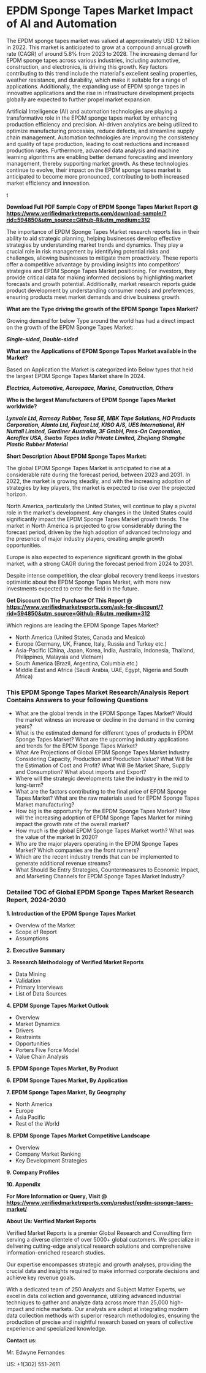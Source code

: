 <meta name="title" content="Global  EPDM Sponge Tapes Market Impact of AI and Automation"><meta name="description" content="  The EPDM sponge tapes market was valued at approximately USD 1.2 billion in 2022. This market is anticipated to grow at a compound annual growth rate (CAGR) of aroun"><meta name="title" content=" EPDM Sponge Tapes Market Size, Share, Scope, Trends, Growth, Opportunities, Analysis, Forecast"> <h1>EPDM Sponge Tapes Market Impact of AI and Automation</h1> <p>The EPDM sponge tapes market was valued at approximately USD 1.2 billion in 2022. This market is anticipated to grow at a compound annual growth rate (CAGR) of around 5.8% from 2023 to 2028. The increasing demand for EPDM sponge tapes across various industries, including automotive, construction, and electronics, is driving this growth. Key factors contributing to this trend include the material's excellent sealing properties, weather resistance, and durability, which make it suitable for a range of applications. Additionally, the expanding use of EPDM sponge tapes in innovative applications and the rise in infrastructure development projects globally are expected to further propel market expansion.</p> <p>Artificial Intelligence (AI) and automation technologies are playing a transformative role in the EPDM sponge tapes market by enhancing production efficiency and precision. AI-driven analytics are being utilized to optimize manufacturing processes, reduce defects, and streamline supply chain management. Automation technologies are improving the consistency and quality of tape production, leading to cost reductions and increased production rates. Furthermore, advanced data analysis and machine learning algorithms are enabling better demand forecasting and inventory management, thereby supporting market growth. As these technologies continue to evolve, their impact on the EPDM sponge tapes market is anticipated to become more pronounced, contributing to both increased market efficiency and innovation.</p> t</p><p id="" class=""><strong>Download Full PDF Sample Copy of EPDM Sponge Tapes Market Report @ <a href="https://www.verifiedmarketreports.com/download-sample/?rid=594850&utm_source=Github-R&utm_medium=312" target="_blank">https://www.verifiedmarketreports.com/download-sample/?rid=594850&utm_source=Github-R&utm_medium=312</a></strong></p><p>The importance of&nbsp;EPDM Sponge Tapes Market research reports lies in their ability to aid strategic planning, helping businesses develop effective strategies by understanding market trends and dynamics. They play a crucial role in risk management by identifying potential risks and challenges, allowing businesses to mitigate them proactively. These reports offer a competitive advantage by providing insights into competitors' strategies and EPDM Sponge Tapes Market positioning. For investors, they provide critical data for making informed decisions by highlighting market forecasts and growth potential. Additionally, market research reports guide product development by understanding consumer needs and preferences, ensuring products meet market demands and drive business growth.</p><p><strong>What are the&nbsp;Type driving the growth of the EPDM Sponge Tapes Market?</strong></p><p id="" class="">Growing demand for below Type around the world has had a direct impact on the growth of the EPDM Sponge Tapes Market:</p><em><strong>Single-sided, Double-sided</strong></em></p><strong>What are the&nbsp;Applications&nbsp;of EPDM Sponge Tapes Market available in the Market?</strong></p><p id="" class="">Based on Application the Market is categorized into Below types that held the largest EPDM Sponge Tapes Market share In 2024.</p><em><strong>Electrics, Automotive, Aerospace, Marine, Construction, Others</strong></em></p><strong>Who is the largest Manufacturers of EPDM Sponge Tapes Market worldwide?</strong></p><p><em><strong>Lynvale Ltd, Ramsay Rubber, Tesa SE, MBK Tape Solutions, HO Products Corporation, Alanto Ltd, Fixfast Ltd, KISO A/S, UES International, RH Nuttall Limited, Gardiner Australia, 3F GmbH, Pres-On Corporation, Aeroflex USA, Swabs Tapes India Private Limited, Zhejiang Shanghe Plastic Rubber Material</strong></em></p><p id="" class=""><strong>Short Description About EPDM Sponge Tapes Market:</strong></p><p>The global EPDM Sponge Tapes Market is anticipated to rise at a considerable rate during the forecast period, between 2023 and 2031. In 2022, the market is growing steadily, and with the increasing adoption of strategies by key players, the market is expected to rise over the projected horizon.</p><p>North America, particularly the United States, will continue to play a pivotal role in the market's development. Any changes in the United States could significantly impact the EPDM Sponge Tapes Market growth trends. The market in North America is projected to grow considerably during the forecast period, driven by the high adoption of advanced technology and the presence of major industry players, creating ample growth opportunities.</p><p>Europe is also expected to experience significant growth in the global market, with a strong CAGR during the forecast period from 2024 to 2031.</p><p>Despite intense competition, the clear global recovery trend keeps investors optimistic about the EPDM Sponge Tapes Market, with more new investments expected to enter the field in the future.</p><p id="" class=""><strong>Get Discount On The Purchase Of This Report @ <a href="https://www.verifiedmarketreports.com/ask-for-discount/?rid=594850&utm_source=Github-R&utm_medium=312" target="_blank">https://www.verifiedmarketreports.com/ask-for-discount/?rid=594850&utm_source=Github-R&utm_medium=312</a></strong></p>Which regions are leading the EPDM Sponge Tapes Market?</p><ul><li>North America (United States, Canada and Mexico)</li><li>Europe (Germany, UK, France, Italy, Russia and Turkey etc.)</li><li>Asia-Pacific (China, Japan, Korea, India, Australia, Indonesia, Thailand, Philippines, Malaysia and Vietnam)</li><li>South America (Brazil, Argentina, Columbia etc.)</li><li>Middle East and Africa (Saudi Arabia, UAE, Egypt, Nigeria and South Africa)</li></ul><h3 id="" class="">This EPDM Sponge Tapes Market Research/Analysis Report Contains Answers to your following Questions</h3><ul><li>What are the global trends in the EPDM Sponge Tapes Market? Would the market witness an increase or decline in the demand in the coming years?</li><li>What is the estimated demand for different types of products in EPDM Sponge Tapes Market? What are the upcoming industry applications and trends for the EPDM Sponge Tapes Market?</li><li>What Are Projections of Global EPDM Sponge Tapes Market Industry Considering Capacity, Production and Production Value? What Will Be the Estimation of Cost and Profit? What Will Be Market Share, Supply and Consumption? What about imports and Export?</li><li>Where will the strategic developments take the industry in the mid to long-term?</li><li>What are the factors contributing to the final price of EPDM Sponge Tapes Market? What are the raw materials used for EPDM Sponge Tapes Market manufacturing?</li><li>How big is the opportunity for the EPDM Sponge Tapes Market? How will the increasing adoption of EPDM Sponge Tapes Market for mining impact the growth rate of the overall market?</li><li>How much is the global EPDM Sponge Tapes Market worth? What was the value of the market In 2020?</li><li>Who are the major players operating in the EPDM Sponge Tapes Market? Which companies are the front runners?</li><li>Which are the recent industry trends that can be implemented to generate additional revenue streams?</li><li>What Should Be Entry Strategies, Countermeasures to Economic Impact, and Marketing Channels for EPDM Sponge Tapes Market Industry?</li></ul><h3 id="" class="">Detailed TOC of Global EPDM Sponge Tapes Market Research Report, 2024-2030</h3><p id="" class=""><strong>1. Introduction of the EPDM Sponge Tapes Market</strong></p><ul><li>Overview of the Market</li><li>Scope of Report</li><li>Assumptions</li></ul><p id="" class=""><strong>2. Executive Summary</strong></p><p id="" class=""><strong>3. Research Methodology of Verified Market Reports</strong></p><ul><li>Data Mining</li><li>Validation</li><li>Primary Interviews</li><li>List of Data Sources</li></ul><p id="" class=""><strong>4. EPDM Sponge Tapes Market Outlook</strong></p><ul><li>Overview</li><li>Market Dynamics</li><li>Drivers</li><li>Restraints</li><li>Opportunities</li><li>Porters Five Force Model</li><li>Value Chain Analysis</li></ul><p id="" class=""><strong>5. EPDM Sponge Tapes Market, By Product</strong></p><p id="" class=""><strong>6. EPDM Sponge Tapes Market, By Application</strong></p><p id="" class=""><strong>7. EPDM Sponge Tapes Market, By Geography</strong></p><ul><li>North America</li><li>Europe</li><li>Asia Pacific</li><li>Rest of the World</li></ul><p id="" class=""><strong>8. EPDM Sponge Tapes Market Competitive Landscape</strong></p><ul><li>Overview</li><li>Company Market Ranking</li><li>Key Development Strategies</li></ul><p id="" class=""><strong>9. Company Profiles</strong></p><p id="" class=""><strong>10. Appendix</strong></p><p id="" class=""><strong>For More Information or Query, Visit @ <a href="https://www.verifiedmarketreports.com/product/epdm-sponge-tapes-market/" target="_blank">https://www.verifiedmarketreports.com/product/epdm-sponge-tapes-market/</a></strong></p><p id="" class=""><strong>About Us: Verified Market Reports</strong></p><p id="" class="">Verified Market Reports is a premier Global Research and Consulting firm serving a diverse clientele of over 5000+ global customers. We specialize in delivering cutting-edge analytical research solutions and comprehensive information-enriched research studies.</p><p id="" class="">Our expertise encompasses strategic and growth analyses, providing the crucial data and insights required to make informed corporate decisions and achieve key revenue goals.</p><p id="" class="">With a dedicated team of 250 Analysts and Subject Matter Experts, we excel in data collection and governance, utilizing advanced industrial techniques to gather and analyze data across more than 25,000 high-impact and niche markets. Our analysts are adept at integrating modern data collection methods with superior research methodologies, ensuring the production of precise and insightful research based on years of collective experience and specialized knowledge.</p><p id="" class=""><strong>Contact us:</strong></p><p id="" class="">Mr. Edwyne Fernandes</p><p id="" class="">US: +1(302) 551-2611</p>